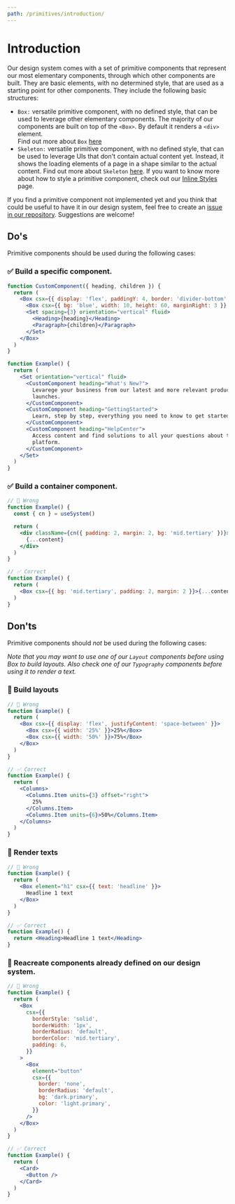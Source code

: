 ```yaml
---
path: /primitives/introduction/
---
```


# Introduction

Our design system comes with a set of primitive components that represent our most elementary components, through which other components are built. They are basic elements, with no determined style, that are used as a starting point for other components. They include the following basic structures:

- `Box:` versatile primitive component, with no defined style, that can be used to leverage other elementary components. The majority of our components are built on top of the `<Box>`. By default it renders a `<div>` element.  
  Find out more about `Box` [here](/primitives/box)
- `Skeleton:` versatile primitive component, with no defined style, that can be used to leverage UIs that don't contain actual content yet. Instead, it shows the loading elements of a page in a shape similar to the actual content.
  Find out more about `Skeleton` [here](/primitives/skeleton).
  If you want to know more about how to style a primitive component, check out our [Inline Styles](/theming/inline-styles/) page.

If you find a primitive component not implemented yet and you think that could be useful to have it in our design system, feel free to create an [issue in our repository](https://github.com/vtex/onda/issues/new/choose). Suggestions are welcome!

## Do's

Primitive components should be used during the following cases:

### ✅ Build a specific component.

```jsx isStatic
function CustomComponent({ heading, children }) {
  return (
    <Box csx={{ display: 'flex', paddingY: 4, border: 'divider-bottom' }}>
      <Box csx={{ bg: 'blue', width: 10, height: 60, marginRight: 3 }} />
      <Set spacing={3} orientation="vertical" fluid>
        <Heading>{heading}</Heading>
        <Paragraph>{children}</Paragraph>
      </Set>
    </Box>
  )
}

function Example() {
  return (
    <Set orientation="vertical" fluid>
      <CustomComponent heading="What's New?">
        Levarege your business from our latest and more relevant product
        launches.
      </CustomComponent>
      <CustomComponent heading="GettingStarted">
        Learn, step by step, everything you need to know to get started on VTEX.
      </CustomComponent>
      <CustomComponent heading="HelpCenter">
        Access content and find solutions to all your questions about the
        platform.
      </CustomComponent>
    </Set>
  )
}
```

### ✅ Build a container component.

```jsx isStatic
// 🚫 Wrong
function Example() {
  const { cn } = useSystem()

  return (
    <div className={cn({ padding: 2, margin: 2, bg: 'mid.tertiary' })}>
      {...content}
    </div>
  )
}

// ✅ Correct
function Example() {
  return (
    <Box csx={{ bg: 'mid.tertiary', padding: 2, margin: 2 }}>{...content}</Box>
  )
}
```

## Don'ts

Primitive components should _not_ be used during the following cases:

_Note that you may want to use one of our `Layout` components before using Box to build layouts. Also check one of our `Typography` components before using it to render a text._

### 🚫 Build layouts

```jsx isStatic
// 🚫 Wrong
function Example() {
  return (
    <Box csx={{ display: 'flex', justifyContent: 'space-between' }}>
      <Box csx={{ width: '25%' }}>25%</Box>
      <Box csx={{ width: '50%' }}>75%</Box>
    </Box>
  )
}

// ✅ Correct
function Example() {
  return (
    <Columns>
      <Columns.Item units={3} offset="right">
        25%
      </Columns.Item>
      <Columns.Item units={6}>50%</Columns.Item>
    </Columns>
  )
}
```

### 🚫 Render texts

```jsx isStatic
// 🚫 Wrong
function Example() {
  return (
    <Box element="h1" csx={{ text: 'headline' }}>
      Headline 1 text
    </Box>
  )
}

// ✅ Correct
function Example() {
  return <Heading>Headline 1 text</Heading>
}
```

### 🚫 Reacreate components already defined on our design system.

```jsx isStatic
// 🚫 Wrong
function Example() {
  return (
    <Box
      csx={{
        borderStyle: 'solid',
        borderWidth: '1px',
        borderRadius: 'default',
        borderColor: 'mid.tertiary',
        padding: 6,
      }}
    >
      <Box
        element="button"
        csx={{
          border: 'none',
          borderRadius: 'default',
          bg: 'dark.primary',
          color: 'light.primary',
        }}
      />
    </Box>
  )
}

// ✅ Correct
function Example() {
  return (
    <Card>
      <Button />
    </Card>
  )
}
```
